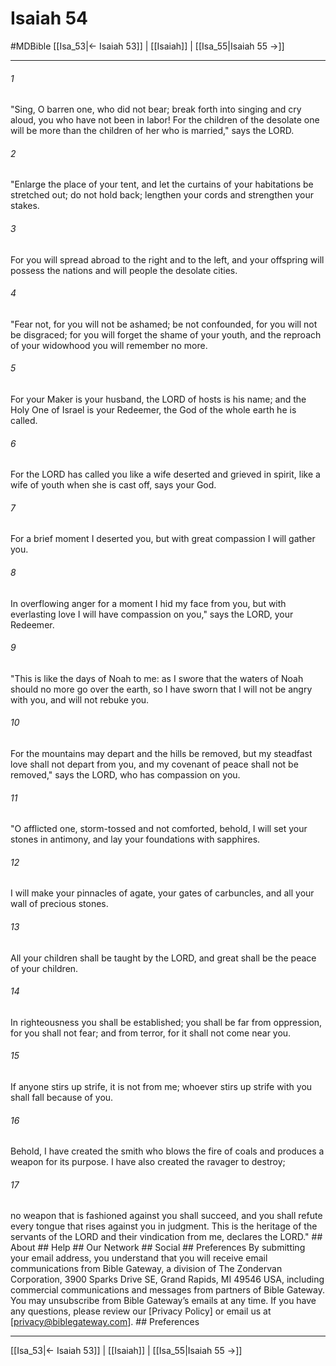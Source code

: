 # Isaiah 54
#MDBible
[[Isa_53|← Isaiah 53]] | [[Isaiah]] | [[Isa_55|Isaiah 55 →]]

***


###### 1 
"Sing, O barren one, who did not bear; break forth into singing and cry aloud, you who have not been in labor! For the children of the desolate one will be more than the children of her who is married," says the LORD. 

###### 2 
"Enlarge the place of your tent, and let the curtains of your habitations be stretched out; do not hold back; lengthen your cords and strengthen your stakes. 

###### 3 
For you will spread abroad to the right and to the left, and your offspring will possess the nations and will people the desolate cities. 

###### 4 
"Fear not, for you will not be ashamed; be not confounded, for you will not be disgraced; for you will forget the shame of your youth, and the reproach of your widowhood you will remember no more. 

###### 5 
For your Maker is your husband, the LORD of hosts is his name; and the Holy One of Israel is your Redeemer, the God of the whole earth he is called. 

###### 6 
For the LORD has called you like a wife deserted and grieved in spirit, like a wife of youth when she is cast off, says your God. 

###### 7 
For a brief moment I deserted you, but with great compassion I will gather you. 

###### 8 
In overflowing anger for a moment I hid my face from you, but with everlasting love I will have compassion on you," says the LORD, your Redeemer. 

###### 9 
"This is like the days of Noah to me: as I swore that the waters of Noah should no more go over the earth, so I have sworn that I will not be angry with you, and will not rebuke you. 

###### 10 
For the mountains may depart and the hills be removed, but my steadfast love shall not depart from you, and my covenant of peace shall not be removed," says the LORD, who has compassion on you. 

###### 11 
"O afflicted one, storm-tossed and not comforted, behold, I will set your stones in antimony, and lay your foundations with sapphires. 

###### 12 
I will make your pinnacles of agate, your gates of carbuncles, and all your wall of precious stones. 

###### 13 
All your children shall be taught by the LORD, and great shall be the peace of your children. 

###### 14 
In righteousness you shall be established; you shall be far from oppression, for you shall not fear; and from terror, for it shall not come near you. 

###### 15 
If anyone stirs up strife, it is not from me; whoever stirs up strife with you shall fall because of you. 

###### 16 
Behold, I have created the smith who blows the fire of coals and produces a weapon for its purpose. I have also created the ravager to destroy; 

###### 17 
no weapon that is fashioned against you shall succeed, and you shall refute every tongue that rises against you in judgment. This is the heritage of the servants of the LORD and their vindication from me, declares the LORD." ## About ## Help ## Our Network ## Social ## Preferences By submitting your email address, you understand that you will receive email communications from Bible Gateway, a division of The Zondervan Corporation, 3900 Sparks Drive SE, Grand Rapids, MI 49546 USA, including commercial communications and messages from partners of Bible Gateway. You may unsubscribe from Bible Gateway&rsquo;s emails at any time. If you have any questions, please review our [Privacy Policy] or email us at [privacy@biblegateway.com]. ## Preferences

***

[[Isa_53|← Isaiah 53]] | [[Isaiah]] | [[Isa_55|Isaiah 55 →]]
